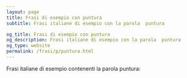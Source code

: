 ```yaml
---
layout: page
title: Frasi di esempio con puntura 
subtitle: Frasi italiane di esempio con la parola  puntura

og_title: Frasi di esempio con puntura 
og_description: Frasi italiane di esempio con la parola  puntura
og_type: website
permalink: /frasi/p/puntura.html
---
```


Frasi italiane di esempio contenenti la parola puntura:


